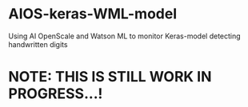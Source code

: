# AIOS-keras-WML-model
Using AI OpenScale and Watson ML to monitor Keras-model detecting handwritten digits

# NOTE: THIS IS STILL WORK IN PROGRESS...!
